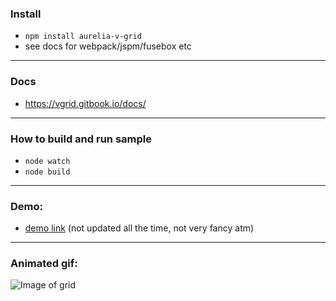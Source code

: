 ### Install
* ```npm install aurelia-v-grid```
* see docs for webpack/jspm/fusebox etc

---

### Docs
* https://vgrid.gitbook.io/docs/

---

### How to build and run sample
* ```node watch```
* ```node build``` 

---

### Demo:
* [demo link](https://aurelia-v-grid.github.io/vGridDemo/) (not updated all the time, not very fancy atm)

---

### Animated gif:

![Image of grid](https://github.com/vegarringdal/vGrid/blob/dev-rebuild/images/sample.gif)






